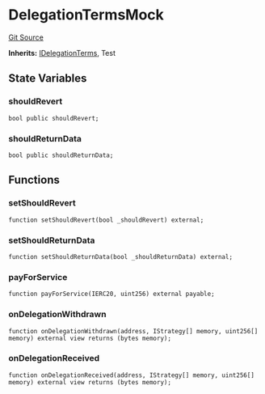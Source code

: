 # DelegationTermsMock
[Git Source](https://github.com/bowenli86/eigenlayer-contracts/blob/0800603ae0e71de6487dd628cace5380fa364f74/src/test/mocks/DelegationTermsMock.sol)

**Inherits:**
[IDelegationTerms](/src/contracts/interfaces/IDelegationTerms.sol/interface.IDelegationTerms.md), Test


## State Variables
### shouldRevert

```solidity
bool public shouldRevert;
```


### shouldReturnData

```solidity
bool public shouldReturnData;
```


## Functions
### setShouldRevert


```solidity
function setShouldRevert(bool _shouldRevert) external;
```

### setShouldReturnData


```solidity
function setShouldReturnData(bool _shouldReturnData) external;
```

### payForService


```solidity
function payForService(IERC20, uint256) external payable;
```

### onDelegationWithdrawn


```solidity
function onDelegationWithdrawn(address, IStrategy[] memory, uint256[] memory) external view returns (bytes memory);
```

### onDelegationReceived


```solidity
function onDelegationReceived(address, IStrategy[] memory, uint256[] memory) external view returns (bytes memory);
```


